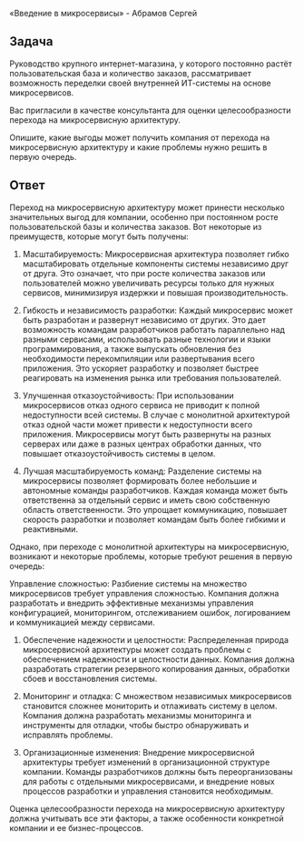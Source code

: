 «Введение в микросервисы» - Абрамов Сергей

## Задача

Руководство крупного интернет-магазина, у которого постоянно растёт пользовательская база и количество заказов, рассматривает возможность переделки своей внутренней   ИТ-системы на основе микросервисов. 

Вас пригласили в качестве консультанта для оценки целесообразности перехода на микросервисную архитектуру. 

Опишите, какие выгоды может получить компания от перехода на микросервисную архитектуру и какие проблемы нужно решить в первую очередь.


## Ответ


Переход на микросервисную архитектуру может принести несколько значительных выгод для компании, особенно при постоянном росте пользовательской базы и количества заказов. Вот некоторые из преимуществ, которые могут быть получены:

1. Масштабируемость: Микросервисная архитектура позволяет гибко масштабировать отдельные компоненты системы независимо друг от друга. Это означает, что при росте количества заказов или пользователей можно увеличивать ресурсы только для нужных сервисов, минимизируя издержки и повышая производительность.

2. Гибкость и независимость разработки: Каждый микросервис может быть разработан и развернут независимо от других. Это дает возможность командам разработчиков работать параллельно над разными сервисами, использовать разные технологии и языки программирования, а также выпускать обновления без необходимости перекомпиляции или развертывания всего приложения. Это ускоряет разработку и позволяет быстрее реагировать на изменения рынка или требования пользователей.

3. Улучшенная отказоустойчивость: При использовании микросервисов отказ одного сервиса не приводит к полной недоступности всей системы. В случае с монолитной архитектурой отказ одной части может привести к недоступности всего приложения. Микросервисы могут быть развернуты на разных серверах или даже в разных центрах обработки данных, что повышает отказоустойчивость системы в целом.

4. Лучшая масштабируемость команд: Разделение системы на микросервисы позволяет формировать более небольшие и автономные команды разработчиков. Каждая команда может быть ответственна за отдельный сервис и иметь свою собственную область ответственности. Это упрощает коммуникацию, повышает скорость разработки и позволяет командам быть более гибкими и реактивными.

Однако, при переходе с монолитной архитектуры на микросервисную, возникают и некоторые проблемы, которые требуют решения в первую очередь:

Управление сложностью: Разбиение системы на множество микросервисов требует управления сложностью. Компания должна разработать и внедрить эффективные механизмы управления конфигурацией, мониторингом, отслеживанием ошибок, логированием и коммуникацией между сервисами.

1. Обеспечение надежности и целостности: Распределенная природа микросервисной архитектуры может создать проблемы с обеспечением надежности и целостности данных. Компания должна разработать стратегии резервного копирования данных, обработки сбоев и восстановления системы.

2. Мониторинг и отладка: С множеством независимых микросервисов становится сложнее мониторить и отлаживать систему в целом. Компания должна разработать механизмы мониторинга и инструменты для отладки, чтобы быстро обнаруживать и исправлять проблемы.

3. Организационные изменения: Внедрение микросервисной архитектуры требует изменений в организационной структуре компании. Команды разработчиков должны быть переорганизованы для работы с отдельными микросервисами, и внедрение новых процессов разработки и управления становится необходимым.

Оценка целесообразности перехода на микросервисную архитектуру должна учитывать все эти факторы, а также особенности конкретной компании и ее бизнес-процессов.